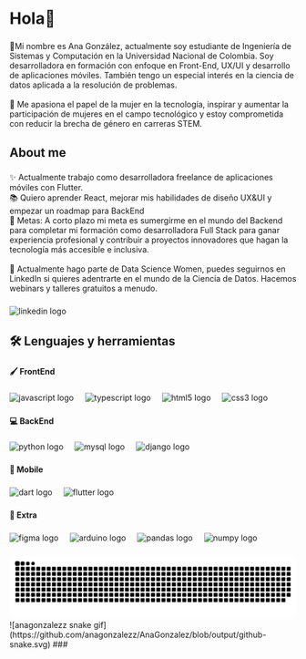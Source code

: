 <h1 align="left">Hola🫧</h1>

###

<p align="left">💠Mi nombre es Ana González, actualmente soy estudiante de Ingeniería de Sistemas y Computación en la Universidad Nacional de Colombia. Soy desarrolladora en formación con enfoque en Front-End, UX/UI y desarrollo de aplicaciones móviles. También tengo un especial interés en la ciencia de datos aplicada a la resolución de problemas.<br><br>🩵 Me apasiona el papel de la mujer en la tecnología, inspirar y aumentar la participación de mujeres en el campo tecnológico y estoy comprometida con reducir la brecha de género en carreras STEM.</p>

###

<h2 align="left">About me</h2>

###

<p align="left">✨ Actualmente trabajo como desarrolladora freelance de aplicaciones móviles con Flutter.<br>📚 Quiero aprender React, mejorar mis habilidades de diseño UX&UI y empezar un roadmap para BackEnd<br>🎯 Metas: A corto plazo mi meta es sumergirme en el mundo del Backend para completar mi formación como desarrolladora Full Stack para ganar experiencia profesional y contribuir a proyectos innovadores que hagan la tecnología más accesible e inclusiva.<br><br>🎲 Actualmente hago parte de Data Science Women, puedes seguirnos en LinkedIn si quieres adentrarte en el mundo de la Ciencia de Datos. Hacemos webinars y talleres gratuitos a menudo.</p>

###

<div align="left">
  <img src="https://raw.githubusercontent.com/maurodesouza/profile-readme-generator/master/src/assets/icons/social/linkedin/default.svg" width="52" height="40" alt="linkedin logo"  />
</div>

###

<h2 align="left">🛠 Lenguajes y herramientas</h2>

###

<h4 align="left">🖌️ FrontEnd</h4>

###

<div align="left">
  <img src="https://cdn.jsdelivr.net/gh/devicons/devicon/icons/javascript/javascript-original.svg" height="40" alt="javascript logo"  />
  <img width="12" />
  <img src="https://cdn.jsdelivr.net/gh/devicons/devicon/icons/typescript/typescript-original.svg" height="40" alt="typescript logo"  />
  <img width="12" />
  <img src="https://cdn.jsdelivr.net/gh/devicons/devicon/icons/html5/html5-original.svg" height="40" alt="html5 logo"  />
  <img width="12" />
  <img src="https://cdn.jsdelivr.net/gh/devicons/devicon/icons/css3/css3-original.svg" height="40" alt="css3 logo"  />
</div>

###

<h4 align="left">💻 BackEnd</h4>

###

<div align="left">
  <img src="https://cdn.jsdelivr.net/gh/devicons/devicon/icons/python/python-original.svg" height="40" alt="python logo"  />
  <img width="12" />
  <img src="https://cdn.jsdelivr.net/gh/devicons/devicon/icons/mysql/mysql-original.svg" height="40" alt="mysql logo"  />
  <img width="12" />
  <img src="https://cdn.jsdelivr.net/gh/devicons/devicon/icons/django/django-plain.svg" height="40" alt="django logo"  />
</div>

###

<h4 align="left">📱 Mobile</h4>

###

<div align="left">
  <img src="https://cdn.jsdelivr.net/gh/devicons/devicon/icons/dart/dart-original.svg" height="40" alt="dart logo"  />
  <img width="12" />
  <img src="https://cdn.jsdelivr.net/gh/devicons/devicon/icons/flutter/flutter-original.svg" height="40" alt="flutter logo"  />
</div>

###

<h4 align="left">🛟 Extra</h4>

###

<div align="left">
  <img src="https://cdn.jsdelivr.net/gh/devicons/devicon/icons/figma/figma-original.svg" height="40" alt="figma logo"  />
  <img width="12" />
  <img src="https://cdn.jsdelivr.net/gh/devicons/devicon/icons/arduino/arduino-original.svg" height="40" alt="arduino logo"  />
  <img width="12" />
  <img src="https://cdn.jsdelivr.net/gh/devicons/devicon/icons/pandas/pandas-original.svg" height="40" alt="pandas logo"  />
  <img width="12" />
  <img src="https://cdn.jsdelivr.net/gh/devicons/devicon/icons/numpy/numpy-original.svg" height="40" alt="numpy logo"  />
</div>

###

<img src="https://raw.githubusercontent.com/anagonzalezz/AnaGonzalez/output/snake.svg" alt="Snake animation" />
![anagonzalezz snake gif](https://github.com/anagonzalezz/AnaGonzalez/blob/output/github-snake.svg)
###
